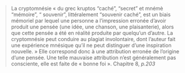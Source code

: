 > La cryptomnésie « du grec kruptos “caché”, “secret” et mnémè “mémoire”, “ souvenir”, littéralement “souvenir caché”, est un biais mémoriel par lequel une personne a l’impression erronée d’avoir produit une pensée (une idée, une chanson, une plaisanterie), alors que cette pensée a été en réalité produite par quelqu’un d’autre. La cryptomnésie peut conduire au plagiat involontaire, dont l’auteur fait une expérience mnésique qu’il ne peut distinguer d’une inspiration nouvelle. » Elle correspond donc à une attribution erronée de l’origine d’une pensée. Une telle mauvaise attribution n’est généralement pas consciente, elle est faite de « bonne foi ».
> Chapitre 8, *p.203*

